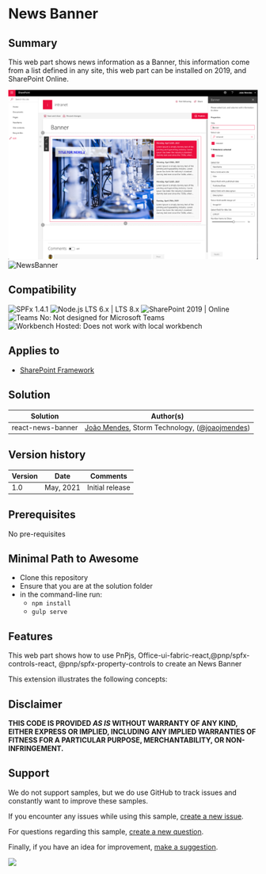 # News Banner

## Summary

This web part shows news information as a Banner, this information come from a list defined in any site, this web part can be installed on 2019, and SharePoint Online.

![NewsBanner](./assets/NewsBanner.png)
![NewsBanner](./assets/NewsBanner.gif)

## Compatibility

![SPFx 1.4.1](https://img.shields.io/badge/SPFx-1.4.1-green.svg)
![Node.js LTS 6.x | LTS 8.x](https://img.shields.io/badge/Node.js-LTS%206.x%20%7C%20LTS%208.x-green.svg)
![SharePoint 2019 | Online](https://img.shields.io/badge/SharePoint-2019%20%7C%20Online-yellow.svg)
![Teams No: Not designed for Microsoft Teams](https://img.shields.io/badge/Teams-No-red.svg "Not designed for Microsoft Teams")
![Workbench Hosted: Does not work with local workbench](https://img.shields.io/badge/Workbench-Hosted-yellow.svg "Does not work with local workbench")

## Applies to

- [SharePoint Framework](https://aka.ms/spfx)

## Solution

Solution|Author(s)
--------|---------
react-news-banner |[João Mendes](https://github.com/joaojmendes), Storm Technology, ([@joaojmendes](https://twitter.com/joaojmendes))

## Version history

Version|Date|Comments
-------|----|--------
1.0|May, 2021|Initial release

## Prerequisites

No pre-requisites

## Minimal Path to Awesome

- Clone this repository
- Ensure that you are at the solution folder
- in the command-line run:
  - `npm install`
  - `gulp serve`

## Features

This web part shows how to use PnPjs, Office-ui-fabric-react,@pnp/spfx-controls-react, @pnp/spfx-property-controls to create an News Banner

This extension illustrates the following concepts:

## Disclaimer

**THIS CODE IS PROVIDED *AS IS* WITHOUT WARRANTY OF ANY KIND, EITHER EXPRESS OR IMPLIED, INCLUDING ANY IMPLIED WARRANTIES OF FITNESS FOR A PARTICULAR PURPOSE, MERCHANTABILITY, OR NON-INFRINGEMENT.**

## Support

We do not support samples, but we do use GitHub to track issues and constantly want to improve these samples.

If you encounter any issues while using this sample, [create a new issue](https://github.com/pnp/sp-dev-fx-webparts/issues/new?assignees=&labels=Needs%3A+Triage+%3Amag%3A%2Ctype%3Abug-suspected&template=bug-report.yml&sample=react-organisation-chart&authors=@joaojmendes&title=react-organisation-chart%20-%20).

For questions regarding this sample, [create a new question](https://github.com/pnp/sp-dev-fx-webparts/issues/new?assignees=&labels=Needs%3A+Triage+%3Amag%3A%2Ctype%3Abug-suspected&template=question.yml&sample=react-organisation-chart&authors=@joaojmendes&title=react-organisation-chart%20-%20).

Finally, if you have an idea for improvement, [make a suggestion](https://github.com/pnp/sp-dev-fx-webparts/issues/new?assignees=&labels=Needs%3A+Triage+%3Amag%3A%2Ctype%3Abug-suspected&template=suggestion.yml&sample=react-organisation-chart&authors=@joaojmendes&title=react-organisation-chart%20-%20).

<img src="https://telemetry.sharepointpnp.com/sp-dev-fx-webparts/samples/react-news-banner" />
